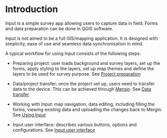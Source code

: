 # Introduction

Input is a simple survey app allowing users to capture data in field.
Forms and data preparation can be done in QGIS software.

Input is not aimed to be a full GIS/mapping application. It is designed
with simplicity, ease of use and seamless data synchronisation in mind.

A typical workflow for using Input consists of the following steps:

-   Preparing project: user loads background and survey layers, set up the forms, apply styling to the layers, set up map themes and define the layers to be used for survey purpose. See [Project preparation](project_config.md)

-   Data/project transfer: once the project set up, users need to transfer data to the device. This can be achieved through [Mergin](https://public.cloudmergin.com). See [Data transfer](data_sync.md)

-   Working with Input: map navigation, data editing, including filling the forms, viewing existing data and uploading the changes back to Mergin. See [Using Input](using_input.md)

-   Input user interface: describes various buttons, options and configurations. See [Input user interface](input_ui.md)
